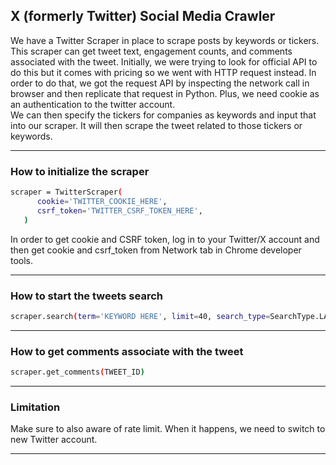 ## X (formerly Twitter) Social Media Crawler
We have a Twitter Scraper in place to scrape posts by keywords or tickers.
This scraper can get tweet text, engagement counts, and comments associated with the tweet.
Initially, we were trying to look for official API to do this but it comes with pricing so we went with HTTP request instead. 
In order to do that, we got the request API by inspecting the network call in browser and then replicate that request in Python. Plus, we need cookie as an authentication to the twitter account.  
We can then specify the tickers for companies as keywords and input that into our scraper. It will then scrape the tweet related to those tickers or keywords.


---

### How to initialize the scraper
```bash
scraper = TwitterScraper(
      cookie='TWITTER_COOKIE_HERE',
      csrf_token='TWITTER_CSRF_TOKEN_HERE',
   )
```
In order to get cookie and CSRF token, log in to your Twitter/X account and then get cookie and csrf_token from Network tab in Chrome developer tools.

---

### How to start the tweets search
```bash
scraper.search(term='KEYWORD HERE', limit=40, search_type=SearchType.LATEST)
```

---
### How to get comments associate with the tweet
```bash
scraper.get_comments(TWEET_ID)
```

---

### Limitation
Make sure to also aware of rate limit. When it happens, we need to switch to new Twitter account.

---